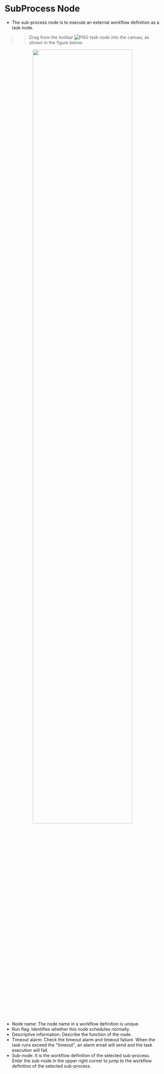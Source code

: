 # SubProcess Node

- The sub-process node is to execute an external workflow definition as a task node.
> > Drag from the toolbar ![PNG](https://analysys.github.io/easyscheduler_docs_cn/images/toolbar_SUB_PROCESS.png) task node into the canvas, as shown in the figure below:

<p align="center">
   <img src="/img/sub-process-en.png" width="80%" />
 </p>

- Node name: The node name in a workflow definition is unique.
- Run flag: Identifies whether this node schedules normally.
- Descriptive information: Describe the function of the node.
- Timeout alarm: Check the timeout alarm and timeout failure. When the task runs exceed the "timeout", an alarm email will send and the task execution will fail.
- Sub-node: It is the workflow definition of the selected sub-process. Enter the sub-node in the upper right corner to jump to the workflow definition of the selected sub-process.